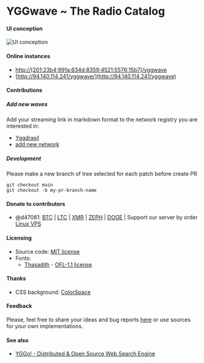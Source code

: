 # YGGwave ~ The Radio Catalog

#### UI conception

![UI conception](https://github.com/YGGverse/YGGwave/blob/main/media/ui-conception.png?raw=true)

#### Online instances

* [http://[201:23b4:991a:634d:8359:4521:5576:15b7]/yggwave](http://[201:23b4:991a:634d:8359:4521:5576:15b7]/yggwave)
* [http://94.140.114.241/yggwave/](http://94.140.114.241/yggwave)

#### Contributions

##### Add new waves

Add your streaming link in markdown format to the network registry you are interested in:

* [Yggdrasil](https://github.com/YGGverse/YGGwave/blob/main/SIGNALS/YGGDRASIL.md)
* [add new network](https://github.com/YGGverse/YGGwave/blob/main/SIGNALS)

##### Development

Please make a new branch of tree selected for each patch before create PR

```
git checkout main
git checkout -b my-pr-branch-name
```

#### Donate to contributors

* @d47081: [BTC](https://www.blockchain.com/explorer/addresses/btc/bc1qngdf2kwty6djjqpk0ynkpq9wmlrmtm7e0c534y) | [LTC](LUSiqzKsfB1vBLvpu515DZktG9ioKqLyj7) | [XMR](835gSR1Uvka19gnWPkU2pyRozZugRZSPHDuFL6YajaAqjEtMwSPr4jafM8idRuBWo7AWD3pwFQSYRMRW9XezqrK4BEXBgXE) | [ZEPH](ZEPHsADHXqnhfWhXrRcXnyBQMucE3NM7Ng5ZVB99XwA38PTnbjLKpCwcQVgoie8EJuWozKgBiTmDFW4iY7fNEgSEWyAy4dotqtX) | [DOGE](https://dogechain.info/address/D5Sez493ibLqTpyB3xwQUspZvJ1cxEdRNQ) | Support our server by order [Linux VPS](https://www.yourserver.se/portal/aff.php?aff=610)

#### Licensing

* Source code: [MIT license](https://github.com/YGGverse/YGGwave/blob/main/LICENSE)
* Fonts:
  * [Thasadith](https://github.com/cadsondemak/Thasadith) - [OFL-1.1 license](https://github.com/googlefonts/fleurdeleah/blob/master/OFL.txt)

#### Thanks

* CSS background: [ColorSpace](https://mycolor.space/gradient?ori=to+right+top&hex=%23041B41&hex2=%232AB8C6&sub=1)

#### Feedback

Please, feel free to share your ideas and bug reports [here](https://github.com/YGGverse/YGGwave/issues) or use sources for your own implementations.

#### See also

* [YGGo! - Distributed & Open Source Web Search Engine](https://github.com/YGGverse/YGGo)